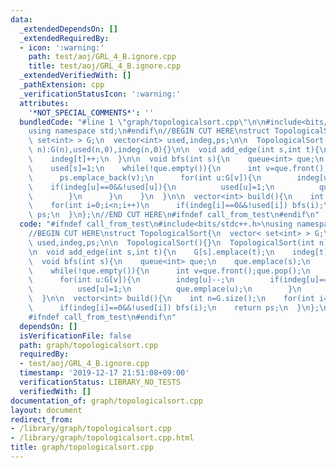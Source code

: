 ```yaml
---
data:
  _extendedDependsOn: []
  _extendedRequiredBy:
  - icon: ':warning:'
    path: test/aoj/GRL_4_B.ignore.cpp
    title: test/aoj/GRL_4_B.ignore.cpp
  _extendedVerifiedWith: []
  _pathExtension: cpp
  _verificationStatusIcon: ':warning:'
  attributes:
    '*NOT_SPECIAL_COMMENTS*': ''
  bundledCode: "#line 1 \"graph/topologicalsort.cpp\"\n\n#include<bits/stdc++.h>\n\
    using namespace std;\n#endif\n//BEGIN CUT HERE\nstruct TopologicalSort{\n  vector<\
    \ set<int> > G;\n  vector<int> used,indeg,ps;\n\n  TopologicalSort(){}\n  TopologicalSort(int\
    \ n):G(n),used(n,0),indeg(n,0){}\n\n  void add_edge(int s,int t){\n    G[s].emplace(t);\n\
    \    indeg[t]++;\n  }\n\n  void bfs(int s){\n    queue<int> que;\n    que.emplace(s);\n\
    \    used[s]=1;\n    while(!que.empty()){\n      int v=que.front();que.pop();\n\
    \      ps.emplace_back(v);\n      for(int u:G[v]){\n        indeg[u]--;\n    \
    \    if(indeg[u]==0&&!used[u]){\n          used[u]=1;\n          que.emplace(u);\n\
    \        }\n      }\n    }\n  }\n\n  vector<int> build(){\n    int n=G.size();\n\
    \    for(int i=0;i<n;i++)\n      if(indeg[i]==0&&!used[i]) bfs(i);\n    return\
    \ ps;\n  }\n};\n//END CUT HERE\n#ifndef call_from_test\n#endif\n"
  code: "#ifndef call_from_test\n#include<bits/stdc++.h>\nusing namespace std;\n#endif\n\
    //BEGIN CUT HERE\nstruct TopologicalSort{\n  vector< set<int> > G;\n  vector<int>\
    \ used,indeg,ps;\n\n  TopologicalSort(){}\n  TopologicalSort(int n):G(n),used(n,0),indeg(n,0){}\n\
    \n  void add_edge(int s,int t){\n    G[s].emplace(t);\n    indeg[t]++;\n  }\n\n\
    \  void bfs(int s){\n    queue<int> que;\n    que.emplace(s);\n    used[s]=1;\n\
    \    while(!que.empty()){\n      int v=que.front();que.pop();\n      ps.emplace_back(v);\n\
    \      for(int u:G[v]){\n        indeg[u]--;\n        if(indeg[u]==0&&!used[u]){\n\
    \          used[u]=1;\n          que.emplace(u);\n        }\n      }\n    }\n\
    \  }\n\n  vector<int> build(){\n    int n=G.size();\n    for(int i=0;i<n;i++)\n\
    \      if(indeg[i]==0&&!used[i]) bfs(i);\n    return ps;\n  }\n};\n//END CUT HERE\n\
    #ifndef call_from_test\n#endif\n"
  dependsOn: []
  isVerificationFile: false
  path: graph/topologicalsort.cpp
  requiredBy:
  - test/aoj/GRL_4_B.ignore.cpp
  timestamp: '2019-12-17 21:51:08+09:00'
  verificationStatus: LIBRARY_NO_TESTS
  verifiedWith: []
documentation_of: graph/topologicalsort.cpp
layout: document
redirect_from:
- /library/graph/topologicalsort.cpp
- /library/graph/topologicalsort.cpp.html
title: graph/topologicalsort.cpp
---
```

